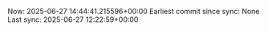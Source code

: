 Now: 2025-06-27 14:44:41.215596+00:00 Earliest commit since sync: None Last sync: 2025-06-27 12:22:59+00:00
